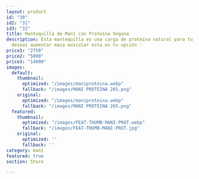 ```yaml
---
layout: product
id: "30"
id2: "31"
id3: "32"
title: Mantequilla de Maní con Proteína Vegana
description: Esta mantequilla es una carga de proteína natural para tu cuerpo, si
  deseas aumentar masa muscular esta es tu opción ♡
price1: "2750"
price2: "5000"
price3: "14000"
images:
  default:
    thumbnail:
      optimized: "/images/maniproteina.webp"
      fallback: "/images/MANI PROTEINA 265.png"
    original:
      optimized: "/images/maniproteina.webp"
      fallback: "/images/MANI PROTEINA 265.png"
  featured:
    thumbnail:
      optimized: "/images/FEAT-THUMB-MANI-PROT.webp"
      fallback: "/images/FEAT-THUMB-MANI-PROT.jpg"
    original:
      optimized: ''
      fallback: ''
category: maní
featured: true
section: Store

---
```

